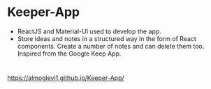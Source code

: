 # Keeper-App
- ReactJS and Material-UI used to develop the app.
- Store ideas and notes in a structured way in the form of React components. Create a number of notes and can delete them too. Inspired from the Google Keep App. 
#
https://almoglevi1.github.io/Keeper-App/
